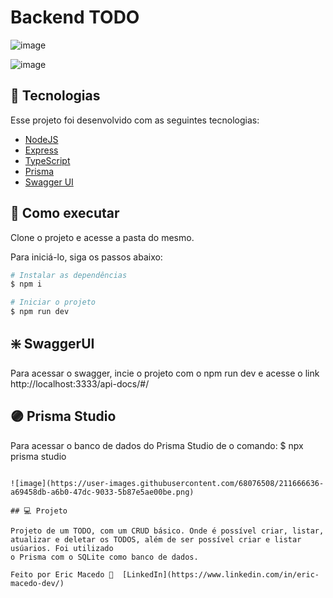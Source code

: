 # Backend TODO

![image](https://user-images.githubusercontent.com/68076508/211663017-3ff9c4cf-b51e-4aac-acc6-3a3a73dcef04.png)

![image](https://user-images.githubusercontent.com/68076508/211663062-68dad6bb-2c2b-4d20-8cc2-8efa2e63836b.png)

## 🧪 Tecnologias

Esse projeto foi desenvolvido com as seguintes tecnologias:

- [NodeJS](https://nodejs.org/en/)
- [Express](https://expressjs.com/pt-br/)
- [TypeScript](https://www.typescriptlang.org/)
- [Prisma](https://www.prisma.io/)
- [Swagger UI](https://swagger.io/tools/swagger-ui/)

## 🚀 Como executar

Clone o projeto e acesse a pasta do mesmo.

Para iniciá-lo, siga os passos abaixo:
```bash
# Instalar as dependências
$ npm i

# Iniciar o projeto
$ npm run dev
```

## ❇️ SwaggerUI

Para acessar o swagger, incie o projeto com o npm run dev e acesse o link http://localhost:3333/api-docs/#/

## 🟣 Prisma Studio

Para acessar o banco de dados do Prisma Studio de o comando: 
$ npx prisma studio
```

![image](https://user-images.githubusercontent.com/68076508/211666636-a69458db-a6b0-47dc-9033-5b87e5ae00be.png)

## 💻 Projeto

Projeto de um TODO, com um CRUD básico. Onde é possível criar, listar, atualizar e deletar os TODOS, além de ser possível criar e listar usúarios. Foi utilizado
o Prisma com o SQLite como banco de dados.

Feito por Eric Macedo 🌌  [LinkedIn](https://www.linkedin.com/in/eric-macedo-dev/)
